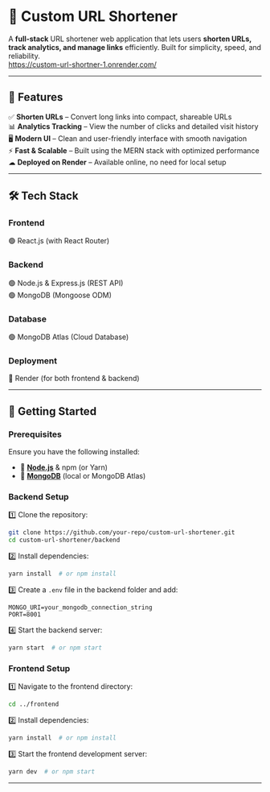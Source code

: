 # 🚀 Custom URL Shortener  

A **full-stack** URL shortener web application that lets users **shorten URLs, track analytics, and manage links** efficiently. Built for simplicity, speed, and reliability.  
https://custom-url-shortner-1.onrender.com/  

---

## 🌟 Features  
✅ **Shorten URLs** – Convert long links into compact, shareable URLs  
📊 **Analytics Tracking** – View the number of clicks and detailed visit history  
🖥 **Modern UI** – Clean and user-friendly interface with smooth navigation  
⚡ **Fast & Scalable** – Built using the MERN stack with optimized performance  
☁ **Deployed on Render** – Available online, no need for local setup  

---

## 🛠 Tech Stack  

### **Frontend**  
🟢 React.js (with React Router)  

### **Backend**  
🟢 Node.js & Express.js (REST API)  
🟢 MongoDB (Mongoose ODM)  

### **Database**  
🟢 MongoDB Atlas (Cloud Database)  

### **Deployment**  
🚀 Render (for both frontend & backend)  

---

## 🚀 Getting Started  

### **Prerequisites**  
Ensure you have the following installed:  
- 📌 **[Node.js](https://nodejs.org/)** & npm (or Yarn)  
- 📌 **[MongoDB](https://www.mongodb.com/)** (local or MongoDB Atlas)  

### **Backend Setup**  
1️⃣ Clone the repository:  
   ```bash
   git clone https://github.com/your-repo/custom-url-shortener.git
   cd custom-url-shortener/backend
   ```
2️⃣ Install dependencies:  
   ```bash
   yarn install  # or npm install
   ```
3️⃣ Create a `.env` file in the backend folder and add:  
   ```env
   MONGO_URI=your_mongodb_connection_string
   PORT=8001
   ```
4️⃣ Start the backend server:  
   ```bash
   yarn start  # or npm start
   ```

### **Frontend Setup**  
1️⃣ Navigate to the frontend directory:  
   ```bash
   cd ../frontend
   ```
2️⃣ Install dependencies:  
   ```bash
   yarn install  # or npm install
   ```
3️⃣ Start the frontend development server:  
   ```bash
   yarn dev  # or npm start
   ```

---
